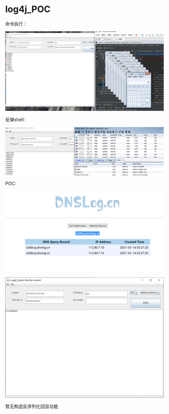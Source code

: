 # log4j_POC
命令执行：

![image-20210314043406780](./1.png)

反弹shell:

![image-20210314043406780](./2.png)

POC:

![image-20210314043406780](./3.png)

![image-20210314043406780](./4.png)

暂无构造反序列化回显功能
